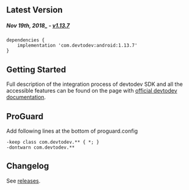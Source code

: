 Latest Version 
--------------
##### _Nov_ 19th, 2018_ - [v1.13.7](https://github.com/devtodev-analytics/android-sdk/releases/latest)

```
dependencies {
    implementation 'com.devtodev:android:1.13.7'
}
```

Getting Started
---------------
Full description of the integration process of devtodev SDK and all the accessible features can be found on the page with [official devtodev documentation](https://www.devtodev.com/help/39).

ProGuard
---------------
Add following lines at the bottom of proguard.config
```
-keep class com.devtodev.** { *; }
-dontwarn com.devtodev.**
```

Changelog
---------
See [releases](https://github.com/devtodev-analytics/android-sdk/releases/).
